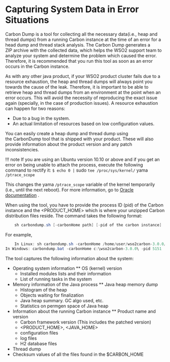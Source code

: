 # Capturing System Data in Error Situations

Carbon Dump is a tool for collecting all the necessary data(i.e., heap and thread dumps) from a running Carbon instance at the time of an error for a head dump and thread stack analysis. The Carbon Dump generates a ZIP archive with the collected data, which helps the WSO2 support team to analyze your system and determine the problem which caused the error. Therefore, it is recommended that you run this tool as soon as an error occurs in the Carbon instance.

As with any other java product, if your WSO2 product cluster fails due to a resource exhaustion, the heap and thread dumps will always point you towards the cause of the leak. Therefore, it is important to be able to retrieve heap and thread dumps from an environment at the point when an error occurs. This will avoid the necessity of reproducing the exact issue again (specially, in the case of production issues). A resource exhaustion can happen for two reasons:

-   Due to a bug in the system.
-   An actual limitation of resources based on low configuration values.

You can easily create a heap dump and thread dump using the CarbonDump tool that is shipped with your product. These will also provide information about the product version and any patch inconsistencies.

!!! note
If you are using an Ubuntu version 10.10 or above and if you get an error on being unable to attach the process, execute the following command to rectify it: `$ echo 0 |` sudo `tee /proc/sys/kernel/` yama `/ptrace_scope        `

This changes the yama `/ptrace_scope` variable of the kernel temporarily (i.e., until the next reboot). For more information, go to [Oracle documentation](http://bugs.java.com/bugdatabase/view_bug.do?bug_id=7050524) .


When using the tool, you have to provide the process ID (pid) of the Carbon instance and the &lt;PRODUCT\_HOME&gt; which is where your unzipped Carbon distribution files reside. The command takes the following format:

``` java
    sh carbondump.sh [-carbonHome path] [-pid of the carbon instance]
```

For example,

``` java
    In Linux: sh carbondump.sh -carbonHome /home/user/wso2carbon-3.0.0/ -pid 5151
In Windows: carbondump.bat -carbonHome c:\wso2carbon-3.0.0\ -pid 5151
```
The tool captures the following information about the system:

-   Operating system information \*\* OS (kernel) version
    -   Installed modules lists and their information
    -   List of running tasks in the system
-   Memory information of the Java process \*\* Java heap memory dump
    -   Histogram of the heap
    -   Objects waiting for finalization
    -   Java heap summary. GC algo used, etc.
    -   Statistics on permgen space of Java heap
-   Information about the running Carbon instance \*\* Product name and version
    -   Carbon framework version (This includes the patched version)
    -   &lt;PRODUCT\_HOME&gt;, &lt;JAVA\_HOME&gt;
    -   configuration files
    -   log files
    -   H2 database files
-   Thread dump
-   Checksum values of all the files found in the $CARBON\_HOME

